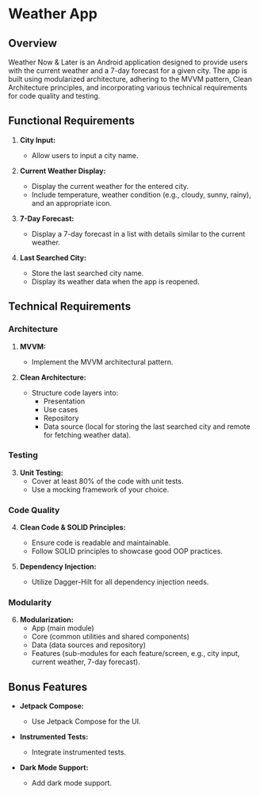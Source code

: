 # Weather App

## Overview
Weather Now & Later is an Android application designed to provide users with the current weather and a 7-day forecast for a given city. The app is built using modularized architecture, adhering to the MVVM pattern, Clean Architecture principles, and incorporating various technical requirements for code quality and testing.

## Functional Requirements
1. **City Input:**
   - Allow users to input a city name.

2. **Current Weather Display:**
   - Display the current weather for the entered city.
   - Include temperature, weather condition (e.g., cloudy, sunny, rainy), and an appropriate icon.

3. **7-Day Forecast:**
   - Display a 7-day forecast in a list with details similar to the current weather.

4. **Last Searched City:**
   - Store the last searched city name.
   - Display its weather data when the app is reopened.

## Technical Requirements

### Architecture
1. **MVVM:**
   - Implement the MVVM architectural pattern.

2. **Clean Architecture:**
   - Structure code layers into:
     - Presentation
     - Use cases
     - Repository
     - Data source (local for storing the last searched city and remote for fetching weather data).

### Testing
3. **Unit Testing:**
   - Cover at least 80% of the code with unit tests.
   - Use a mocking framework of your choice.

### Code Quality
4. **Clean Code & SOLID Principles:**
   - Ensure code is readable and maintainable.
   - Follow SOLID principles to showcase good OOP practices.

5. **Dependency Injection:**
   - Utilize Dagger-Hilt for all dependency injection needs.

### Modularity
6. **Modularization:**
   - App (main module)
   - Core (common utilities and shared components)
   - Data (data sources and repository)
   - Features (sub-modules for each feature/screen, e.g., city input, current weather, 7-day forecast).

## Bonus Features
- **Jetpack Compose:**
  - Use Jetpack Compose for the UI.

- **Instrumented Tests:**
  - Integrate instrumented tests.

- **Dark Mode Support:**
  - Add dark mode support.
